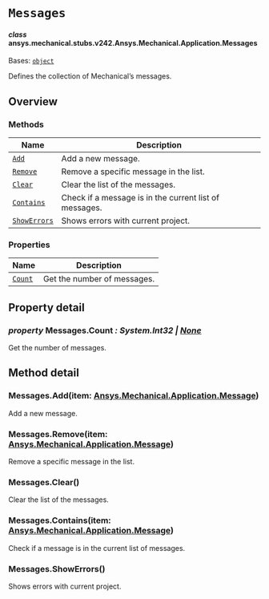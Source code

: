 # `Messages`



#### *class* ansys.mechanical.stubs.v242.Ansys.Mechanical.Application.Messages

Bases: [`object`](https://docs.python.org/3/library/functions.html#object)

Defines the collection of Mechanical’s messages.

<!-- !! processed by numpydoc !! -->

<a id="overview"></a>

## Overview

### Methods

| Name | Description |
|--------------------------------------|--------------------------------------------------------|
| [`Add`](#Messages.Add)               | Add a new message.                                     |
| [`Remove`](#Messages.Remove)         | Remove a specific message in the list.                 |
| [`Clear`](#Messages.Clear)           | Clear the list of the messages.                        |
| [`Contains`](#Messages.Contains)     | Check if a message is in the current list of messages. |
| [`ShowErrors`](#Messages.ShowErrors) | Shows errors with current project.                     |

### Properties

| Name | Description |
|------------------------------|-------------------------------|
| [`Count`](#Messages.Count)   | Get the number of messages.   |

<a id="property-detail"></a>

## Property detail

<a id="Messages.Count"></a>

### *property* Messages.Count *: System.Int32 | [None](https://docs.python.org/3/library/constants.html#None)*

Get the number of messages.

<!-- !! processed by numpydoc !! -->

<a id="method-detail"></a>

## Method detail

<a id="Messages.Add"></a>

### Messages.Add(item: [Ansys.Mechanical.Application.Message](../../../../v241/Ansys/Mechanical/Application/Message.md#ansys.mechanical.stubs.v241.Ansys.Mechanical.Application.Message))

Add a new message.

<!-- !! processed by numpydoc !! -->

<a id="Messages.Remove"></a>

### Messages.Remove(item: [Ansys.Mechanical.Application.Message](../../../../v241/Ansys/Mechanical/Application/Message.md#ansys.mechanical.stubs.v241.Ansys.Mechanical.Application.Message))

Remove a specific message in the list.

<!-- !! processed by numpydoc !! -->

<a id="Messages.Clear"></a>

### Messages.Clear()

Clear the list of the messages.

<!-- !! processed by numpydoc !! -->

<a id="Messages.Contains"></a>

### Messages.Contains(item: [Ansys.Mechanical.Application.Message](../../../../v241/Ansys/Mechanical/Application/Message.md#ansys.mechanical.stubs.v241.Ansys.Mechanical.Application.Message))

Check if a message is in the current list of messages.

<!-- !! processed by numpydoc !! -->

<a id="Messages.ShowErrors"></a>

### Messages.ShowErrors()

Shows errors with current project.

<!-- !! processed by numpydoc !! -->

